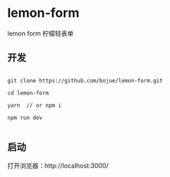 # lemon-form

lemon form 柠檬轻表单

## 开发

```shell

git clone https://github.com/bojue/lemon-form.git

cd lemon-form

yarn  // or npm i 

npm run dev


```

## 启动

打开浏览器：http://localhost:3000/
